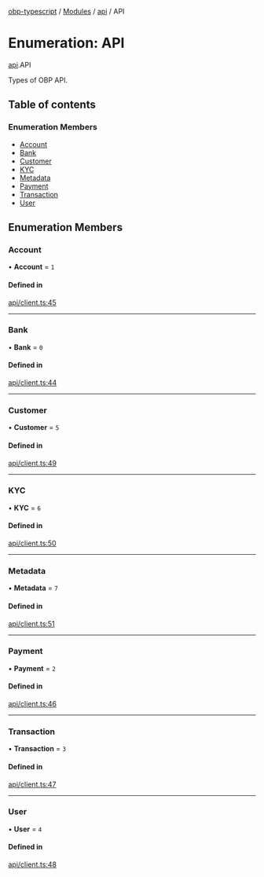[obp-typescript](../README.md) / [Modules](../modules.md) / [api](../modules/api.md) / API

# Enumeration: API

[api](../modules/api.md).API

Types of OBP API.

## Table of contents

### Enumeration Members

- [Account](api.API.md#account)
- [Bank](api.API.md#bank)
- [Customer](api.API.md#customer)
- [KYC](api.API.md#kyc)
- [Metadata](api.API.md#metadata)
- [Payment](api.API.md#payment)
- [Transaction](api.API.md#transaction)
- [User](api.API.md#user)

## Enumeration Members

### Account

• **Account** = ``1``

#### Defined in

[api/client.ts:45](https://github.com/mark-tesobe/OBP-TypeScript/blob/63ad0a8/src/api/client.ts#L45)

___

### Bank

• **Bank** = ``0``

#### Defined in

[api/client.ts:44](https://github.com/mark-tesobe/OBP-TypeScript/blob/63ad0a8/src/api/client.ts#L44)

___

### Customer

• **Customer** = ``5``

#### Defined in

[api/client.ts:49](https://github.com/mark-tesobe/OBP-TypeScript/blob/63ad0a8/src/api/client.ts#L49)

___

### KYC

• **KYC** = ``6``

#### Defined in

[api/client.ts:50](https://github.com/mark-tesobe/OBP-TypeScript/blob/63ad0a8/src/api/client.ts#L50)

___

### Metadata

• **Metadata** = ``7``

#### Defined in

[api/client.ts:51](https://github.com/mark-tesobe/OBP-TypeScript/blob/63ad0a8/src/api/client.ts#L51)

___

### Payment

• **Payment** = ``2``

#### Defined in

[api/client.ts:46](https://github.com/mark-tesobe/OBP-TypeScript/blob/63ad0a8/src/api/client.ts#L46)

___

### Transaction

• **Transaction** = ``3``

#### Defined in

[api/client.ts:47](https://github.com/mark-tesobe/OBP-TypeScript/blob/63ad0a8/src/api/client.ts#L47)

___

### User

• **User** = ``4``

#### Defined in

[api/client.ts:48](https://github.com/mark-tesobe/OBP-TypeScript/blob/63ad0a8/src/api/client.ts#L48)
